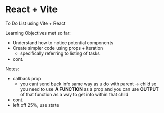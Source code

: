 # React + Vite

To Do List using Vite + React

Learning Objectives met so far:
- Understand how to notice potential components
- Create simpler code using props + iteration
    - specifically referring to listing of tasks
- cont.

Notes:
- callback prop
    - you cant send back info same way as u do with parent -> child
    so you need to use **A FUNCTION** as a prop and you can use **OUTPUT**
    of that function as a way to get info within that child
- cont.
- left off 25%, use state
